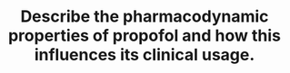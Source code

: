 ---
title: "Describe the pharmacodynamic properties of propofol and how this influences its clinical usage."
entityType: SAQ
exam: PEX
college: ANZCA
year: 2006
sitting: A
question: 04
passRate: 69
EC_expectedDomains:
- "It was expected emphasis be placed on the central nervous system effects, followed by the cardiovascular and respiratory effects and marks were allocated accordingly."
- "The question was specifically related to pharmacodynamics and a discussion of pharmacokinetic properties scored no additional marks."
- "Candidates were expected to outline that Propofol is an intravenous anaesthetic agent used for both the induction and maintenance of anaesthesia or sedation."
- "A description of the cardiovascular effects was expected to include reference to hypotension, reduced systemic vascular resistance and bradycardia with comment on those patients at risk."
- "Respiratory effects include alterations in ventilatory response, reduction in airway reflexes and bronchial tone."
- "It was expected that candidates would relate each pharmacodynamic effect to the impact on clinical use and failing to address this was a common omission (e.g. reduction of airway reflexes is useful for LMA insertion or airway manipulation)."
EC_extraCredit:
- "Reward was given to candidates who outlined potential mechanisms of action, the dose dependent nature of effects, the effects on the EEG and on cerebral metabolism."
- "Further credit was given for describing how this might impact on its clinical use (e.g. neurosurgery)."
- "Extra credit was given for discussion of other pharmacodynamic properties including; anti-emetic, anti-pruritic, non MH triggering, pain on injection, lipid/caloric load, reduction in intraocular pressure and risk of propofol infusion syndrome."
- "Well organised answers such as those with an ordered list with subheadings or a table were rewarded."
---